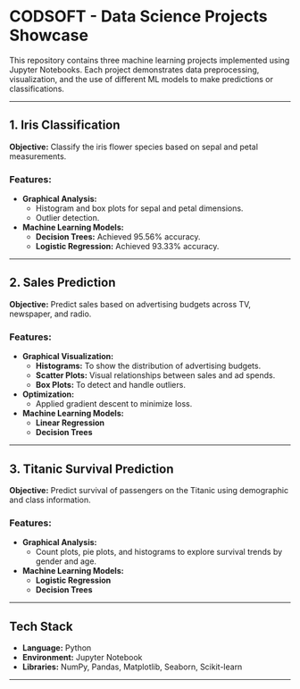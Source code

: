 # CODSOFT - Data Science Projects Showcase

This repository contains three machine learning projects implemented using Jupyter Notebooks. Each project demonstrates data preprocessing, visualization, and the use of different ML models to make predictions or classifications.

---

##  1. Iris Classification

**Objective:** Classify the iris flower species based on sepal and petal measurements.

### Features:
- **Graphical Analysis:**
  - Histogram and box plots for sepal and petal dimensions.
  - Outlier detection.
- **Machine Learning Models:**
  - **Decision Trees:** Achieved 95.56% accuracy.
  - **Logistic Regression:** Achieved 93.33% accuracy.

---

##  2. Sales Prediction

**Objective:** Predict sales based on advertising budgets across TV, newspaper, and radio.

### Features:
- **Graphical Visualization:**
  - **Histograms:** To show the distribution of advertising budgets.
  - **Scatter Plots:** Visual relationships between sales and ad spends.
  - **Box Plots:** To detect and handle outliers.
- **Optimization:**
  - Applied gradient descent to minimize loss.
- **Machine Learning Models:**
  - **Linear Regression**
  - **Decision Trees**

---

##  3. Titanic Survival Prediction

**Objective:** Predict survival of passengers on the Titanic using demographic and class information.

### Features:
- **Graphical Analysis:**
  - Count plots, pie plots, and histograms to explore survival trends by gender and age.
- **Machine Learning Models:**
  - **Logistic Regression**
  - **Decision Trees**

---

##  Tech Stack
- **Language:** Python
- **Environment:** Jupyter Notebook
- **Libraries:** NumPy, Pandas, Matplotlib, Seaborn, Scikit-learn

---

